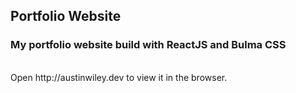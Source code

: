 ## Portfolio Website
### My portfolio website build with ReactJS and Bulma CSS
<br>
Open http://austinwiley.dev to view it in the browser.
